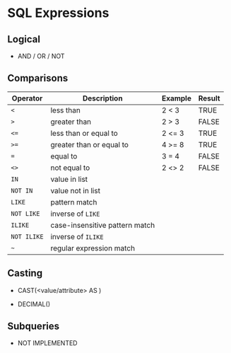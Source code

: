 # SQL Expressions

## Logical

* AND / OR / NOT

## Comparisons

Operator     | Description                    | Example | Result
------------ | ------------------------------ | ------- | ------
`<`          | less than                      | 2 < 3   | TRUE
`>`          | greater than                   | 2 > 3   | FALSE
`<=`         | less than or equal to          | 2 <= 3  | TRUE
`>=`         | greater than or equal to       | 4 >= 8  | TRUE
`=`          | equal to                       | 3 = 4   | FALSE
`<>`         | not equal to                   | 2 <> 2  | FALSE
`IN`         | value in list                  |         |
`NOT IN`     | value not in list              |         |
`LIKE`       | pattern match                  |         |
`NOT LIKE`   | inverse of `LIKE`              |         |
`ILIKE`      | case-insensitive pattern match |         |
`NOT ILIKE`  | inverse of `ILIKE`             |         |
`~`          | regular expression match       |         | 


## Casting

* CAST(<value/attribute> AS <type>)

* DECIMAL()

## Subqueries

* NOT IMPLEMENTED

